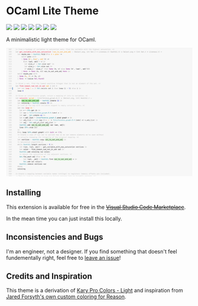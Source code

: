 # OCaml Lite Theme
<img src="https://img.shields.io/badge/theme-light-brightgreen.svg" /> <img src="https://img.shields.io/badge/coverage-73%25-ffd43b.svg" /> <img src="https://img.shields.io/badge/build-passing-brightgreen.svg" /> <img src="https://img.shields.io/badge/version-1.0.0-3bc9db.svg" /> <img src="https://img.shields.io/badge/coverage-100%25-brightgreen.svg" /> <img src="https://img.shields.io/badge/license-MIT-blue.svg" /> <img src="https://img.shields.io/badge/score-69%25-ff69b4.svg" />

A minimalistic light theme for OCaml.

<img src="https://raw.githubusercontent.com/nickzuber/vscode-ocaml-lite-theme/master/ocaml-lite.png" />

## Installing

This extension is available for free in the ~~[Visual Studio Code Marketplace](#)~~. 

In the mean time you can just install this locally. 

## Inconsistencies and Bugs

I'm an engineer, not a designer. If you find something that doesn't feel fundementally right, feel free to [leave an issue](https://github.com/nickzuber/vscode-ocaml-lite-theme/issues)!

## Credits and Inspiration

This theme is a derivation of [Kary Pro Colors - Light](https://marketplace.visualstudio.com/items?itemName=karyfoundation.theme-karyfoundation-themes) and inspiration from [Jared Forsyth's own custom coloring for Reason](https://mobile.twitter.com/jaredforsyth/status/977722520202723328).
